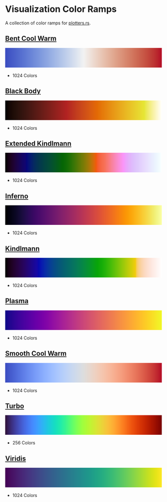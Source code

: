 # Visualization Color Ramps

A collection of color ramps for [plotters.rs](https://github.com/plotters-rs/plotters).

## [Bent Cool Warm](https://www.kennethmoreland.com/color-advice/)

![bent cool warm color ramp](./heatmap-bent-cool-warm.png)

- 1024 Colors

## [Black Body](https://www.kennethmoreland.com/color-advice/)

![black body color ramp](./heatmap-black-body.png)

- 1024 Colors

## [Extended Kindlmann](https://www.kennethmoreland.com/color-advice/)

![extended kindlmann color ramp](./heatmap-extended-kindlmann.png)

- 1024 Colors

## [Inferno](https://www.kennethmoreland.com/color-advice/)

![inferno color ramp](./heatmap-inferno.png)

- 1024 Colors

## [Kindlmann](https://www.kennethmoreland.com/color-advice/)

![kindlmann color ramp](./heatmap-kindlmann.png)

- 1024 Colors

## [Plasma](https://www.kennethmoreland.com/color-advice/)

![plasma color ramp](./heatmap-plasma.png)

- 1024 Colors

## [Smooth Cool Warm](https://www.kennethmoreland.com/color-advice/)

![smooth cool warm color ramp](./heatmap-smooth-cool-warm.png)

- 1024 Colors

## [Turbo](https://ai.googleblog.com/2019/08/turbo-improved-rainbow-colormap-for.html)

![turbo color ramp](./heatmap-turbo.png)

- 256 Colors

## [Viridis](https://www.kennethmoreland.com/color-advice/)

![viridis color ramp](./heatmap-viridis.png)

- 1024 Colors

